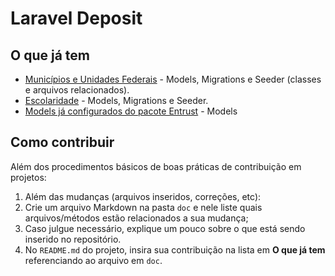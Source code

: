 # Laravel Deposit

## O que já tem

- [Municípios e Unidades Federais](doc/MunicipiosUfs.md) - Models, Migrations e Seeder (classes e arquivos relacionados).
- [Escolaridade](doc/Escolaridade.md) - Models, Migrations e Seeder.
- [Models já configurados do pacote Entrust](doc/Entrust.md) - Models

## Como contribuir
Além dos procedimentos básicos de boas práticas de contribuição em projetos:

1. Além das mudanças (arquivos inseridos, correções, etc):
  1. Crie um arquivo Markdown na pasta `doc` e nele liste quais arquivos/métodos estão relacionados a sua mudança;
  1. Caso julgue necessário, explique um pouco sobre o que está sendo inserido no repositório.
1. No `README.md` do projeto, insira sua contribuição na lista em **O que já tem** referenciando ao arquivo em `doc`.